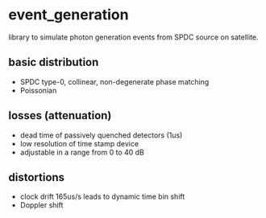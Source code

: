# event_generation

library to simulate photon generation events from SPDC source on satellite.

## basic distribution
- SPDC type-0, collinear, non-degenerate phase matching
- Poissonian

## losses (attenuation)
- dead time of passively quenched detectors (1us)
- low resolution of time stamp device
- adjustable in a range from 0 to 40 dB

## distortions
- clock drift 165us/s leads to dynamic time bin shift
- Doppler shift

